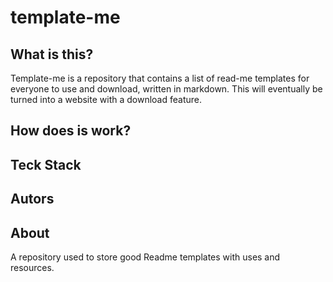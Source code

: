 # template-me

## What is this?

Template-me is a repository that contains a list of read-me templates for everyone to use and download, written in markdown. This will eventually be turned into a website with a download feature.

## How does is work?

## Teck Stack

## Autors

## About

A repository used to store good Readme templates with uses and resources.
